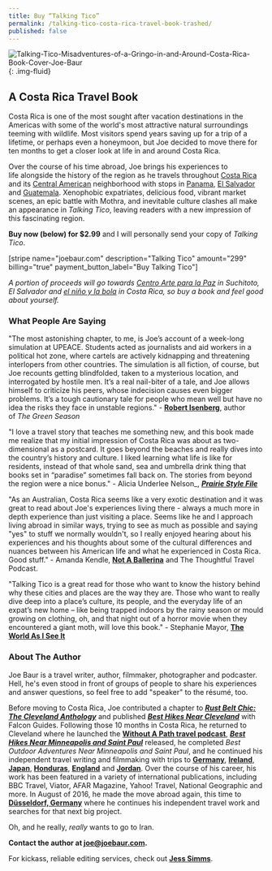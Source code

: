 ```yaml
---
title: Buy “Talking Tico”
permalink: /talking-tico-costa-rica-travel-book-trashed/
published: false
---
```


![Talking-Tico-Misadventures-of-a-Gringo-in-and-Around-Costa-Rica-Book-Cover-Joe-Baur](https://joebaur.com/wp-content/uploads/2015/12/Talking-Tico-Misadventures-of-a-Gringo-in-and-Around-Costa-Rica-Book-Cover-Joe-Baur.jpg){: .img-fluid}

## A Costa Rica Travel Book

Costa Rica is one of the most sought after vacation destinations in the Americas with some of the world's most attractive natural surroundings teeming with wildlife. Most visitors spend years saving up for a trip of a lifetime, or perhaps even a honeymoon, but Joe decided to move there for ten months to get a closer look at life in and around Costa Rica.

Over the course of his time abroad, Joe brings his experiences to life alongside the history of the region as he travels throughout [Costa Rica](https://joebaur.com/category/travel/international/central-america/costa-rica/) and its [Central American](https://withoutapath.com/category/travel/international/central-america/) neighborhood with stops in [Panama](https://joebaur.com/category/travel/international/central-america/panama/), [El Salvador](https://joebaur.com/category/travel/international/central-america/el-salvador/) and [Guatemala](https://joebaur.com/category/travel/international/central-america/guatemala/). Xenophobic expatriates, delicious food, vibrant market scenes, an epic battle with Mothra, and inevitable culture clashes all make an appearance in _Talking Tico_, leaving readers with a new impression of this fascinating region.

**Buy now (below) for $2.99** and I will personally send your copy of _Talking Tico_.

[stripe name="joebaur.com" description="Talking Tico" amount="299" billing="true" payment_button_label="Buy Talking Tico"]

_A portion of proceeds will go towards [Centro Arte para la Paz](http://capsuchitoto.org/) in Suchitoto, El Salvador and [el niño y la bola](http://elninoylabolacr.org/) in Costa Rica, so buy a book and feel good about yourself._

### What People Are Saying

"The most astonishing chapter, to me, is Joe’s account of a week-long simulation at UPEACE. Students acted as journalists and aid workers in a political hot zone, where cartels are actively kidnapping and threatening interlopers from other countries. The simulation is all fiction, of course, but Joe recounts getting blindfolded, taken to a mysterious location, and interrogated by hostile men. It’s a real nail-biter of a tale, and Joe allows himself to criticize his peers, whose indecision causes even bigger problems. It’s a tough cautionary tale for people who mean well but have no idea the risks they face in unstable regions." - [**Robert Isenberg**](https://robertisenberg.net/2016/12/12/books-by-people-i-know-talking-tico/), author of _The Green Season_

"I love a travel story that teaches me something new, and this book made me realize that my initial impression of Costa Rica was about as two-dimensional as a postcard. It goes beyond the beaches and really dives into the country’s history and culture. I liked learning what life is like for residents, instead of that whole sand, sea and umbrella drink thing that books set in “paradise” sometimes fall back on. The stories from beyond the region were a nice bonus." - Alicia Underlee Nelson_, _[**Prairie Style File**](http://prairiestylefile.com/)_

"As an Australian, Costa Rica seems like a very exotic destination and it was great to read about Joe's experiences living there - always a much more in depth experience than just visiting a place. Seems like he and I approach living abroad in similar ways, trying to see as much as possible and saying "yes" to stuff we normally wouldn't, so I really enjoyed hearing about his experiences and his thoughts about some of the cultural differences and nuances between his American life and what he experienced in Costa Rica. Good stuff." - Amanda Kendle, [**Not A Ballerina**](http://www.notaballerina.com/2016/12/christmas-travels-37-thoughtful-travel-podcast.html) and The Thoughtful Travel Podcast.

"Talking Tico is a great read for those who want to know the history behind why these cities and places are the way they are. Those who want to really dive deep into a place’s culture, its people, and the everyday life of an expat’s new home – like being trapped indoors by the rainy season or mould growing on clothing, oh, and that night out of a horror movie when they encountered a giant moth, will love this book." - Stephanie Mayor, [**The World As I See It**](http://ladystravelblog.com/2017/02/27/talking-tico-book-review)

### About The Author

Joe Baur is a travel writer, author, filmmaker, photographer and podcaster. Hell, he's even stood in front of groups of people to share his experiences and answer questions, so feel free to add "speaker" to the résumé, too.

Before moving to Costa Rica, Joe contributed a chapter to [_**Rust Belt Chic: The Cleveland Anthology**_](http://beltmag.com/cleveland-anthology/) and published [_**Best Hikes Near Cleveland**_](https://www.amazon.com/Best-Hikes-Near-Cleveland/dp/0762791594/ref=sr_1_1?ie=UTF8&qid=1476024688&sr=8-1&keywords=best+hikes+near+cleveland) with Falcon Guides. Following those 10 months in Costa Rica, he returned to Cleveland where he launched the [**Without A Path travel podcast**](https://itunes.apple.com/us/podcast/without-a-path/id1037475413?l=es&mt=2), _[**Best Hikes Near Minneapolis and Saint Paul**](https://www.amazon.com/Best-Hikes-Near-Minneapolis-Saint/dp/1493023268/ref=sr_1_1?ie=UTF8&qid=1476024729&sr=8-1&keywords=best+hikes+near+minneapolis)_ released, he completed _Best Outdoor Adventures Near Minneapolis and Saint Paul_, and he continued his independent travel writing and filmmaking with trips to [**Germany**](https://joebaur.com/category/travel/international/europe/germany/), [**Ireland**](https://joebaur.com/category/travel/international/europe/ireland/), [**Japan**](https://joebaur.com/category/travel/international/asia/japan/), [**Honduras**](https://joebaur.com/category/travel/international/central-america/honduras/), [**England**](https://joebaur.com/category/travel/international/europe/england/) and [**Jordan**](https://joebaur.com/category/travel/international/middle-east/jordan/). Over the course of his career, his work has been featured in a variety of international publications, including BBC Travel, Viator, AFAR Magazine, Yahoo! Travel, National Geographic and more. In August of 2016, he made the move abroad again, this time to [**Düsseldorf, Germany**](https://joebaur.com/2016/08/11/moving-to-germany/) where he continues his independent travel work and searches for that next big project.

Oh, and he really, _really_ wants to go to Iran.

**Contact the author at joe@joebaur.com.**

For kickass, reliable editing services, check out [**Jess Simms**](https://drunkenjester.wordpress.com/).